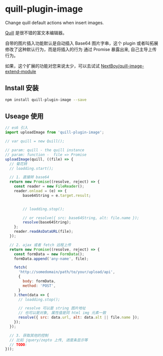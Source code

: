# quill-plugin-image

Change quill default actions when insert images.

[Quill](https://quilljs.com/docs/quickstart/) 是很不错的富文本编辑器。

自带的图片插入功能默认是自动插入 Base64 图片字串，这个 plugin 或者叫拓展修改了这种默认行为，而是将插入的行为 通过 Promise 暴露出来, 自己主导上传行为。

如果，这个扩展的功能对您来说太少，可以去试试  [NextBoy/quill-image-extend-module](https://github.com/NextBoy/quill-image-extend-module)

## Install 安装

```bash
npm install quill-plugin-image --save
```

## Useage 使用
```javascript
// es6 引入
import uploadImage from 'quill-plugin-image';

// var quill = new Quill();

// param: quill - the quill instance
// param: function -  file => Promise
uploadImage(quill, ((file) => {
  // 菊花转
  // loadding.start();

  // 1. 直接转 base64
  return new Promise((resolve, reject) => {
    const reader = new FileReader();
    reader.onload = (e) => {
        base64String = e.target.result;

        
        // loadding.stop();

        // or resolve({ src: base64String, alt: file.name });
        resolve(base64String);
    };
    reader.readAsDataURL(file);
  });

  // 2. ajax 或者 fetch 远程上传
  return new Promise((resolve, reject) => {
    const formData = new FormData();
    formData.append('any-name', file);

    fetch(
      'http://somedomain/path/to/your/upload/api',
      {
        body: formData,
        method: 'POST',
      }
    ).then(data => {
      // loadding.stop();

      // resolve 可以是 string 图片地址
      // 也可以是对象, 属性值是同 html img 元素一致
      resolve({ src: data.url, alt: data.alt || file.name });
    });
  });

  // 3. 获取其他的控制
  // 比如 jquery/zepto 上传, 进度条显示等
  // TODO:
}));
```